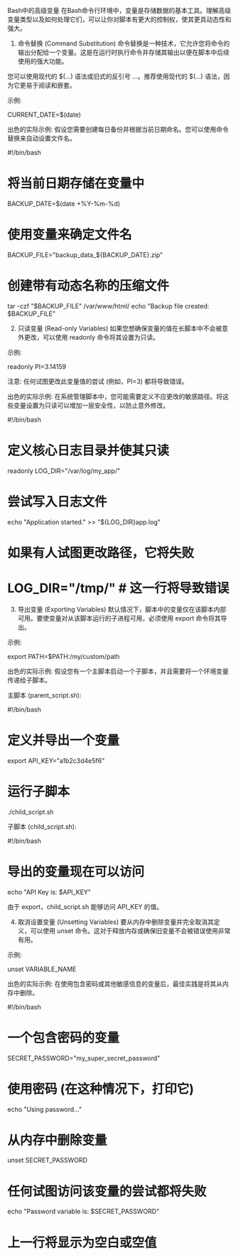 Bash中的高级变量
在Bash命令行环境中，变量是存储数据的基本工具。理解高级变量类型以及如何处理它们，可以让你对脚本有更大的控制权，使其更具动态性和强大。

1. 命令替换 (Command Substitution)
命令替换是一种技术，它允许您将命令的输出分配给一个变量。这是在运行时执行命令并存储其输出以便在脚本中后续使用的强大功能。

您可以使用现代的 $(...) 语法或旧式的反引号 ...。推荐使用现代的 $(...) 语法，因为它更易于阅读和嵌套。

示例:

CURRENT_DATE=$(date)

出色的实际示例: 假设您需要创建每日备份并根据当前日期命名。您可以使用命令替换来自动设置文件名。

#!/bin/bash
# 将当前日期存储在变量中
BACKUP_DATE=$(date +%Y-%m-%d)

# 使用变量来确定文件名
BACKUP_FILE="backup_data_${BACKUP_DATE}.zip"

# 创建带有动态名称的压缩文件
tar -czf "$BACKUP_FILE" /var/www/html/
echo "Backup file created: $BACKUP_FILE"

2. 只读变量 (Read-only Variables)
如果您想确保变量的值在长脚本中不会被意外更改，可以使用 readonly 命令将其设置为只读。

示例:

readonly PI=3.14159

注意: 任何试图更改此变量值的尝试 (例如，PI=3) 都将导致错误。

出色的实际示例: 在系统管理脚本中，您可能需要定义不应更改的敏感路径。将这些变量设置为只读可以增加一层安全性，以防止意外修改。

#!/bin/bash

# 定义核心日志目录并使其只读
readonly LOG_DIR="/var/log/my_app/"

# 尝试写入日志文件
echo "Application started." >> "${LOG_DIR}app.log"

# 如果有人试图更改路径，它将失败
# LOG_DIR="/tmp/" # 这一行将导致错误

3. 导出变量 (Exporting Variables)
默认情况下，脚本中的变量仅在该脚本内部可用。要使变量对从该脚本运行的子进程可用，必须使用 export 命令将其导出。

示例:

export PATH=$PATH:/my/custom/path

出色的实际示例: 假设您有一个主脚本启动一个子脚本，并且需要将一个环境变量传递给子脚本。

主脚本 (parent_script.sh):

#!/bin/bash

# 定义并导出一个变量
export API_KEY="a1b2c3d4e5f6"

# 运行子脚本
./child_script.sh

子脚本 (child_script.sh):

#!/bin/bash

# 导出的变量现在可以访问
echo "API Key is: $API_KEY"

由于 export，child_script.sh 能够访问 API_KEY 的值。

4. 取消设置变量 (Unsetting Variables)
要从内存中删除变量并完全取消其定义，可以使用 unset 命令。这对于释放内存或确保旧变量不会被错误使用非常有用。

示例:

unset VARIABLE_NAME

出色的实际示例: 在使用包含密码或其他敏感信息的变量后，最佳实践是将其从内存中删除。

#!/bin/bash

# 一个包含密码的变量
SECRET_PASSWORD="my_super_secret_password"

# 使用密码 (在这种情况下，打印它)
echo "Using password..."

# 从内存中删除变量
unset SECRET_PASSWORD

# 任何试图访问该变量的尝试都将失败
echo "Password variable is: $SECRET_PASSWORD"
# 上一行将显示为空白或空值

